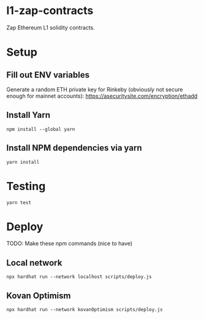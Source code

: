 # l1-zap-contracts
Zap Ethereum L1 solidity contracts.

# Setup
## Fill out ENV variables
Generate a random ETH private key for Rinkeby (obviously not secure enough for mainnet accounts): https://asecuritysite.com/encryption/ethadd

## Install Yarn
`npm install --global yarn`

## Install NPM dependencies via yarn
`yarn install`

# Testing
`yarn test`

# Deploy
TODO: Make these npm commands (nice to have)
## Local network
`npx hardhat run --network localhost scripts/deploy.js`

## Kovan Optimism
`npx hardhat run --network kovanOptimism scripts/deploy.js`
